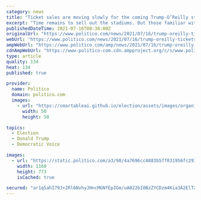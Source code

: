 ```yaml
---
category: news
title: "Ticket sales are moving slowly for the coming Trump-O’Reilly stadium tour"
excerpt: "Time remains to sell out the stadiums. But those familiar with the current sales pace say it lags behind other acts."
publishedDateTime: 2021-07-16T08:38:00Z
originalUrl: "https://www.politico.com/news/2021/07/16/trump-oreilly-tickets-499795"
webUrl: "https://www.politico.com/news/2021/07/16/trump-oreilly-tickets-499795"
ampWebUrl: "https://www.politico.com/amp/news/2021/07/16/trump-oreilly-tickets-499795"
cdnAmpWebUrl: "https://www-politico-com.cdn.ampproject.org/c/s/www.politico.com/amp/news/2021/07/16/trump-oreilly-tickets-499795"
type: article
quality: 134
heat: 134
published: true

provider:
  name: Politico
  domain: politico.com
  images:
    - url: "https://smartableai.github.io/election/assets/images/organizations/politico.com-50x50.jpg"
      width: 50
      height: 50

topics:
  - Election
  - Donald Trump
  - Democratic Voice

images:
  - url: "https://static.politico.com/a3/98/4a7696cc4883b5ff031956fc291d/7-15-21-donaldtrump-ap-773.jpg"
    width: 1160
    height: 773
    isCached: true

secured: "ar1qSahI79J+2Rl6NvhyJHncMGNfEpIGm/uA022bI0BzZYCDzm4Kia3A2ElTZ/qj8r4OdHJ2EUubsUt9eEP3LPna4eB0+GpEE+KCWisAuh5Bk2UjQPiWxukWVlSr9+SZ3TRhSzLeGOKsfPiyhjx8l2PJFiCBfqXXoPzRv3+/hWP8FVChZAYCcW+UgLgpa4onDy9Yj+a5WzaP+6slFaZgE8v+6G7uqOptUwegNMiKFQlxw/0fVJJT3u5y9SZfbqz7ZvgazOpPUdOmYgHD3+Uinp1XLV7s7Zx008mOuO/WQwwwRQvSiqu62f/eYEOK5PG+u6zhIkoMUaB+bB3llS9Q5JCiAGjCYnErniUwLUJhbL4=;46JqbgV656+ufWAJEgLsNQ=="
---
```


